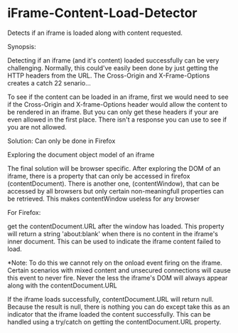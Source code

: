 # iFrame-Content-Load-Detector
Detects if an iframe is loaded along with content requested. 

Synopsis:

Detecting if an iframe (and it's content) loaded successfully can be very challenging. Normally, this could've easily been done by just getting the HTTP headers from the URL. The Cross-Origin and X-Frame-Options creates a catch 22 senario...

To see if the content can be loaded in an iframe, first we would need to see if the Cross-Origin and X-frame-Options header would allow the content to be rendered in an iframe. But you can only get these headers if your are even allowed in the first place. There isn't a response you can use to see if you are not allowed. 

Solution: Can only be done in Firefox

Exploring the document object model of an iframe

The final solution will be browser specific. After exploring the DOM of an iframe, there is a property that can only be accessed in firefox (contentDocument). There is another one, (contentWindow), that can be accessed by all browsers but only certain non-meaningfull properties can be retrieved. This makes contentWindow useless for any browser

For Firefox:

get the contentDocument.URL after the window has loaded. This property will return a string 'about:blank' when there is no content in the iframe's inner document. This can be used to indicate the iframe content failed to load. 

*Note: To do this we cannot rely on the onload event firing on the iframe. Certain scenarios with mixed content and unsecured connections will cause this event to never fire. Never the less the iframe's DOM will always appear along with the contentDocument.URL

If the iframe loads successfully, contentDocument.URL will return null. Because the result is null, there is nothing you can do except take this as an indicator that the iframe loaded the content successfully. This can be handled using a try/catch on getting the contentDocument.URL property.